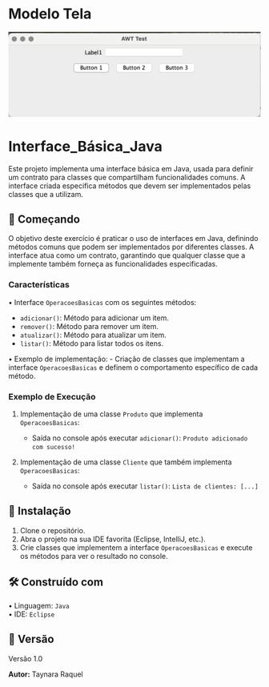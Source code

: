 # Modelo Tela
![TELA](https://github.com/taynarossauro/MODELO_TELA/blob/main/Telinha.png)

# Interface_Básica_Java

Este projeto implementa uma interface básica em Java, usada para definir um contrato para classes que compartilham funcionalidades comuns. A interface criada especifica métodos que devem ser implementados pelas classes que a utilizam.

## 🚀 Começando

O objetivo deste exercício é praticar o uso de interfaces em Java, definindo métodos comuns que podem ser implementados por diferentes classes. A interface atua como um contrato, garantindo que qualquer classe que a implemente também forneça as funcionalidades especificadas.

### Características

•⁠  Interface `OperacoesBasicas` com os seguintes métodos:

- `adicionar()`: Método para adicionar um item.
- `remover()`: Método para remover um item.
- `atualizar()`: Método para atualizar um item.
- `listar()`: Método para listar todos os itens.

•⁠  Exemplo de implementação:
    - Criação de classes que implementam a interface `OperacoesBasicas` e definem o comportamento específico de cada método.

### Exemplo de Execução

1. Implementação de uma classe `Produto` que implementa `OperacoesBasicas`:
    - Saída no console após executar `adicionar()`: `Produto adicionado com sucesso!`

2. Implementação de uma classe `Cliente` que também implementa `OperacoesBasicas`:
    - Saída no console após executar `listar()`: `Lista de clientes: [...]`

## 🔧 Instalação

1. Clone o repositório.
2. Abra o projeto na sua IDE favorita (Eclipse, IntelliJ, etc.).
3. Crie classes que implementem a interface `OperacoesBasicas` e execute os métodos para ver o resultado no console.

## 🛠️ Construído com

•⁠  ⁠Linguagem: `Java`  
•⁠  ⁠IDE: `Eclipse`  

## 📌 Versão

Versão 1.0

**Autor:** Taynara Raquel
